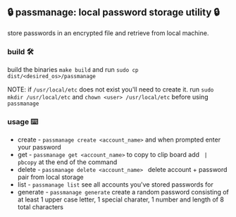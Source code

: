 ## :lock: passmanage: local password storage utility :lock:
store passwords in an encrypted file and retrieve from local machine.

### build :hammer_and_wrench:
build the binaries `make build` and run `sudo cp dist/<desired_os>/passmanage`

NOTE: if `/usr/local/etc` does not exist you'll need to create it. run `sudo mkdir /usr/local/etc` and `chown <user> /usr/local/etc` before using `passmanage`

### usage :keyboard:
* create - `passmanage create <account_name>` and when prompted enter your password
* get - `passmanage get <account_name>` to copy to clip board add ` | pbcopy` at the end of the command
* delete - `passmanage delete <account_name> ` delete account + password pair from local storage
* list - `passmanage list` see all accounts you've stored passwords for
* generate - `passmanage generate` create a random password consisting of at least 1 upper case letter, 1 special charater, 1 number and length of 8 total characters 
